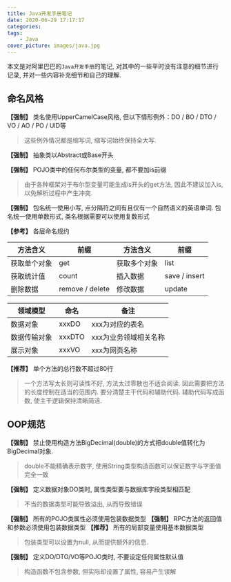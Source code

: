 ```yaml
---
title: Java开发手册笔记
date: 2020-06-29 17:17:17
categories:
tags:
    - Java
cover_picture: images/java.jpg
---
```





本文是对阿里巴巴的`Java开发手册`的笔记, 对其中的一些平时没有注意的细节进行记录, 并对一些内容补充细节和自己的理解.


命名风格
----------------

**【强制】** 类名使用UpperCamelCase风格, 但以下情形例外：DO / BO / DTO / VO / AO / PO / UID等

> 这些例外情况都是缩写词, 缩写词始终保持全大写.


**【强制】** 抽象类以Abstract或Base开头

**【强制】** POJO类中的任何布尔类型的变量, 都不要加is前缀

> 由于各种框架对于布尔型变量可能生成is开头的get方法, 因此不建议加入is, 以免解析过程中产生冲突.


**【强制】** 包名统一使用小写, 点分隔符之间有且仅有一个自然语义的英语单词. 包名统一使用单数形式, 类名根据需要可以使用复数形式

**【参考】** 各层命名规约 

方法含义        | 前缀              | 方法含义        | 前缀
---------------|-------------------|----------------|---------------
获取单个对象    | get               | 获取多个对象    | list
获取统计值      | count             | 插入数据        | save / insert
删除数据        | remove / delete   | 修改数据        | update


领域模型        | 命名      | 备注
----------------|----------|-------------------
数据对象        | xxxDO     | xxx为对应的表名
数据传输对象    | xxxDTO    | xxx为业务领域相关名称
展示对象        | xxxVO     | xxx为网页名称

**【推荐】** 单个方法的总行数不超过80行

> 一个方法写太长则可读性不好, 方法太过零散也不适合阅读. 因此需要把方法的长度控制在适当的范围内. 要分清楚主干代码和辅助代码. 辅助代码写成函数, 使主干逻辑保持清晰简洁. 

OOP规范
---------------

**【强制】** 禁止使用构造方法BigDecimal(double)的方式把double值转化为BigDecimal对象.

> double不能精确表示数字, 使用String类型构造函数可以保证数字与字面值完全一致


**【强制】**  定义数据对象DO类时, 属性类型要与数据库字段类型相匹配

> 不当的数据类型可能导致溢出, 从而导致错误

**【强制】** 所有的POJO类属性必须使用包装数据类型
**【强制】** RPC方法的返回值和参数必须使用包装数据类型
**【推荐】** 所有的局部变量使用基本数据类型

> 包装类型可以设置为null, 从而提供额外的信息. 


**【强制】** 定义DO/DTO/VO等POJO类时, 不要设定任何属性默认值

> 构造函数不包含参数, 但实际却设置了属性, 容易产生误解



<!-- 
异常日志
单元测试
安全规约
MySQL数据库(重点)
工程结构
设计规约
 -->
